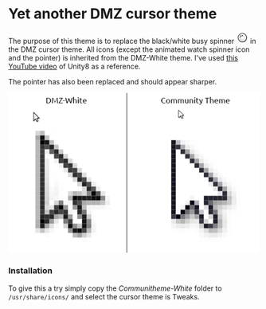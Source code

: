 # Yet another DMZ cursor theme

The purpose of this theme is to replace the black/white busy spinner ![](https://github.com/GalliumOS/dmz-cursor-theme/blob/master/DMZ-White/pngs/24x24/watch_0001.png) in the DMZ cursor theme. All icons (except the animated watch spinner icon and the pointer) is inherited from the DMZ-White theme. I've used [this YouTube video](https://youtu.be/Dwxx2yQs_Ig?t=8m3s) of Unity8 as a reference.

The pointer has also been replaced and should appear sharper.

![Compare](compare.jpg)


### Installation 
To give this a try simply copy the _Communitheme-White_ folder to `/usr/share/icons/` and select the cursor theme is Tweaks.



